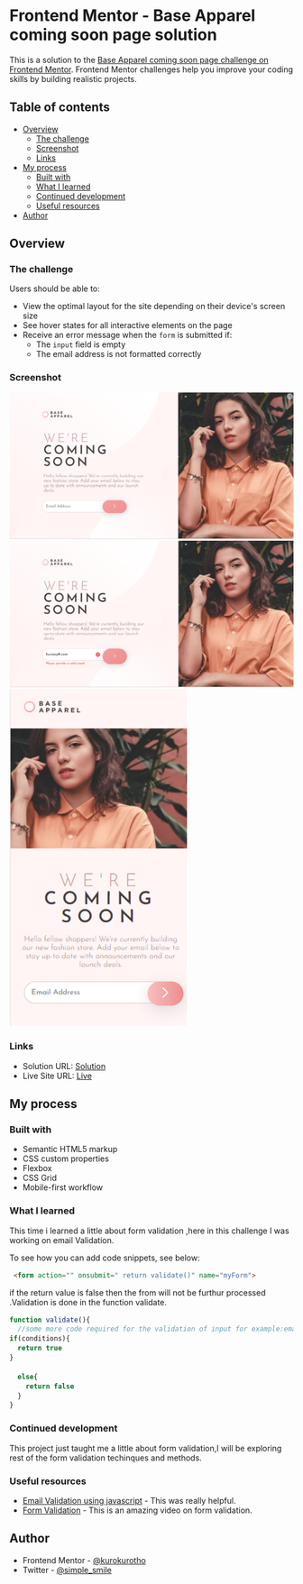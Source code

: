 # Frontend Mentor - Base Apparel coming soon page solution

This is a solution to the [Base Apparel coming soon page challenge on Frontend Mentor](https://www.frontendmentor.io/challenges/base-apparel-coming-soon-page-5d46b47f8db8a7063f9331a0). Frontend Mentor challenges help you improve your coding skills by building realistic projects. 

## Table of contents

- [Overview](#overview)
  - [The challenge](#the-challenge)
  - [Screenshot](#screenshot)
  - [Links](#links)
- [My process](#my-process)
  - [Built with](#built-with)
  - [What I learned](#what-i-learned)
  - [Continued development](#continued-development)
  - [Useful resources](#useful-resources)
- [Author](#author)


## Overview

### The challenge

Users should be able to:

- View the optimal layout for the site depending on their device's screen size
- See hover states for all interactive elements on the page
- Receive an error message when the `form` is submitted if:
  - The `input` field is empty
  - The email address is not formatted correctly

### Screenshot

![](11.png)
![](2.png)
![](3.png)


### Links

- Solution URL: [Solution](https://github.com/kurokurotho/new2.github.io.git)
- Live Site URL: [Live](https://kurokurotho.github.io/new2.github.io/)

## My process

### Built with

- Semantic HTML5 markup
- CSS custom properties
- Flexbox
- CSS Grid
- Mobile-first workflow

### What I learned

This time i learned a little about form validation ,here in this challenge I was working on email Validation.

To see how you can add code snippets, see below:

```html
 <form action="" onsubmit=" return validate()" name="myForm">
```
if the return value is false then the from will not be furthur processed .Validation is done in the function validate.


```js
function validate(){
  //some more code required for the validation of input for example:email input.
if(conditions){
  return true
}
  
  else{
    return false
  }
}
```

### Continued development

This project just taught me a little about form validation,I will be exploring rest of the form validation techinques and methods. 


### Useful resources

- [Email Validation using javascript](https://www.w3resource.com/javascript/form/email-validation.php) - This was really helpful.
- [Form Validation](https://www.youtube.com/watch?v=fQ9QkBGohLw) - This is an amazing video on form validation.

## Author

- Frontend Mentor - [@kurokurotho](https://www.frontendmentor.io/profile/kurokurotho)
- Twitter - [@simple_smile](https://twitter.com/simple_smile9)



